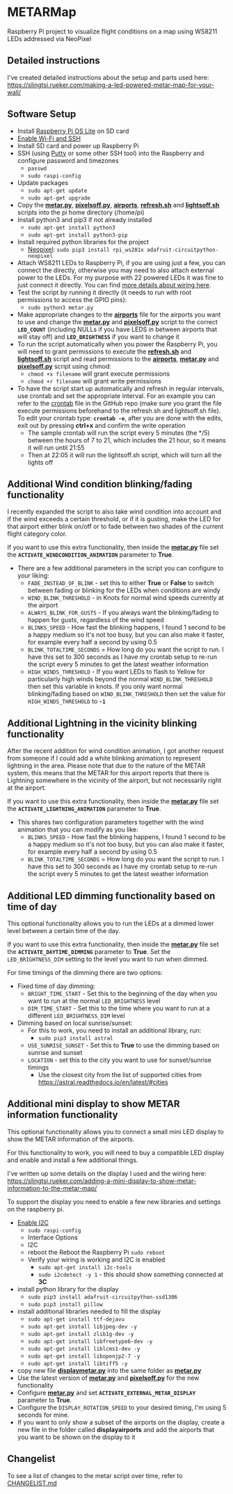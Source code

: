 # METARMap
Raspberry Pi project to visualize flight conditions on a map using WS8211 LEDs addressed via NeoPixel

## Detailed instructions
I've created detailed instructions about the setup and parts used here: https://slingtsi.rueker.com/making-a-led-powered-metar-map-for-your-wall/

## Software Setup
* Install [Raspberry Pi OS Lite](https://www.raspberrypi.org/software/) on SD card
* [Enable Wi-Fi and SSH](https://medium.com/@danidudas/install-raspbian-jessie-lite-and-setup-wi-fi-without-access-to-command-line-or-using-the-network-97f065af722e)
* Install SD card and power up Raspberry Pi
* SSH (using [Putty](https://www.putty.org) or some other SSH tool) into the Raspberry and configure password and timezones
	* `passwd`
	* `sudo raspi-config`
* Update packages 
	* `sudo apt-get update`
	* `sudo apt-get upgrade`
* Copy the **[metar.py](metar.py)**, **[pixelsoff.py](pixelsoff.py)**, **[airports](airports)**, **[refresh.sh](refresh.sh)** and **[lightsoff.sh](lightsoff.sh)** scripts into the pi home directory (/home/pi)
* Install python3 and pip3 if not already installed
	* `sudo apt-get install python3`
	* `sudo apt-get install python3-pip`
* Install required python libraries for the project
	* [Neopixel](https://learn.adafruit.com/neopixels-on-raspberry-pi/python-usage): `sudo pip3 install rpi_ws281x adafruit-circuitpython-neopixel`
* Attach WS8211 LEDs to Raspberry Pi, if you are using just a few, you can connect the directly, otherwise you may need to also attach external power to the LEDs. For my purpose with 22 powered LEDs it was fine to just connect it directly. You can find [more details about wiring here](https://learn.adafruit.com/neopixels-on-raspberry-pi/raspberry-pi-wiring).
* Test the script by running it directly (it needs to run with root permissions to access the GPIO pins):
	* `sudo python3 metar.py`
* Make appropriate changes to the **[airports](airports)** file for the airports you want to use and change the **[metar.py](metar.py)** and **[pixelsoff.py](pixelsoff.py)** script to the correct **`LED_COUNT`** (including NULLs if you have LEDS in between airports that will stay off) and **`LED_BRIGHTNESS`** if you want to change it
* To run the script automatically when you power the Raspberry Pi, you will need to grant permissions to execute the **[refresh.sh](refresh.sh)** and **[lightsoff.sh](lightsoff.sh)** script and read permissions to the **[airports](airports)**, **[metar.py](metar.py)** and **[pixelsoff.py](pixelsoff.py)** script using chmod:
	* `chmod +x filename` will grant execute permissions
	* `chmod +r filename` will grant write permissions
* To have the script start up automatically and refresh in regular intervals, use crontab and set the appropriate interval. For an example you can refer to the [crontab](crontab) file in the GitHub repo (make sure you grant the file execute permissions beforehand to the refresh.sh and lightsoff.sh file). To edit your crontab type: **`crontab -e`**, after you are done with the edits, exit out by pressing **ctrl+x** and confirm the write operation
	* The sample crontab will run the script every 5 minutes (the */5) between the hours of 7 to 21, which includes the 21 hour, so it means it will run until 21:55
	* Then at 22:05 it will run the lightsoff.sh script, which will turn all the lights off

## Additional Wind condition blinking/fading functionality
I recently expanded the script to also take wind condition into account and if the wind exceeds a certain threshold, or if it is gusting, make the LED for that airport either blink on/off or to fade between  two shades of the current flight category color.

If you want to use this extra functionality, then inside the **[metar.py](metar.py)** file set the **`ACTIVATE_WINDCONDITION_ANIMATION`** parameter to **True**.
* There are a few additional parameters in the script you can configure to your liking:
	* `FADE_INSTEAD_OF_BLINK` - set this to either **True** or **False** to switch between fading or blinking for the LEDs when conditions are windy
	* `WIND_BLINK_THRESHOLD` - in Knots for normal wind speeds currently at the airport
	* `ALWAYS_BLINK_FOR_GUSTS` - If you always want the blinking/fading to happen for gusts, regardless of the wind speed
	* `BLINKS_SPEED` - How fast the blinking happens, I found 1 second to be a happy medium so it's not too busy, but you can also make it faster, for example every half a second by using 0.5
	* `BLINK_TOTALTIME_SECONDS` = How long do you want the script to run. I have this set to 300 seconds as I have my crontab setup to re-run the script every 5 minutes to get the latest weather information
	* `HIGH_WINDS_THRESHOLD` - If you want LEDs to flash to Yellow for particularly high winds beyond the normal `WIND_BLINK_THRESHOLD` then set this variable in knots. If you only want normal blinking/fading based on `WIND_BLINK_THRESHOLD` then set the value for `HIGH_WINDS_THRESHOLD` to **`-1`**
	
## Additional Lightning in the vicinity blinking functionality
After the recent addition for wind condition animation, I got another request from someone if I could add a white blinking animation to represent lightning in the area.
Please note that due to the nature of the METAR system, this means that the METAR for this airport reports that there is Lightning somewhere in the vicinity of the airport, but not necessarily right at the airport.

If you want to use this extra functionality, then inside the **[metar.py](metar.py)** file set the **`ACTIVATE_LIGHTNING_ANIMATION`** parameter to **True**.
* This shares two configuration parameters together with the wind animation that you can modify as you like:
	* `BLINKS_SPEED` - How fast the blinking happens, I found 1 second to be a happy medium so it's not too busy, but you can also make it faster, for example every half a second by using 0.5
	* `BLINK_TOTALTIME_SECONDS` = How long do you want the script to run. I have this set to 300 seconds as I have my crontab setup to re-run the script every 5 minutes to get the latest weather information
	
## Additional LED dimming functionality based on time of day
This optional functionality allows you to run the LEDs at a dimmed lower level between a certain time of the day.

If you want to use this extra functionality, then inside the **[metar.py](metar.py)** file set the **`ACTIVATE_DAYTIME_DIMMING`** parameter to **True**.
Set the `LED_BRIGHTNESS_DIM` setting to the level you want to run when dimmed.

For time timings of the dimming there are two options:
* Fixed time of day dimming:
	* `BRIGHT_TIME_START` - Set this to the beginning of the day when you want to run at the normal `LED_BRIGHTNESS` level
	* `DIM_TIME_START` - Set this to the time where you want to run at a different `LED_BRIGHTNESS_DIM` level
* Dimming based on local sunrise/sunset:
	* For this to work, you need to install an additional library, run:
		* `sudo pip3 install astral`
	* `USE_SUNRISE_SUNSET` - Set this to **True** to use the dimming based on sunrise and sunset
	* `LOCATION` - set this to the city you want to use for sunset/sunrise timings
		* Use the closest city from the list of supported cities from https://astral.readthedocs.io/en/latest/#cities

## Additional mini display to show METAR information functionality
This optional functionality allows you to connect a small mini LED display to show the METAR information of the airports.

For this functionality to work, you will need to buy a compatible LED display and enable and install a few additional things.

I've written up some details on the display I used and the wiring here: https://slingtsi.rueker.com/adding-a-mini-display-to-show-metar-information-to-the-metar-map/

To support the display you need to enable a few new libraries and settings on the raspberry pi.
* [Enable I2C](https://learn.adafruit.com/adafruits-raspberry-pi-lesson-4-gpio-setup/configuring-i2c)
	* `sudo raspi-config`
	* Interface Options
	* I2C
	* reboot the Reboot the Raspberry Pi `sudo reboot`
	* Verify your wiring is working and I2C is enabled
		* `sudo apt-get install i2c-tools`
		* `sudo i2cdetect -y 1` - this should show something connected at **3C**
* install python library for the display
	* `sudo pip3 install adafruit-circuitpython-ssd1306`
	* `sudo pip3 install pillow`
* install additional libraries needed to fill the display
	* `sudo apt-get install ttf-dejavu`
	* `sudo apt-get install libjpeg-dev -y`
	* `sudo apt-get install zlib1g-dev -y`
	* `sudo apt-get install libfreetype6-dev -y`
	* `sudo apt-get install liblcms1-dev -y`
	* `sudo apt-get install libopenjp2-7 -y`
	* `sudo apt-get install libtiff5 -y`
* copy new file **[displaymetar.py](displaymetar.py)** into the same folder as **[metar.py](metar.py)**
* Use the latest version of **[metar.py](metar.py)** and **[pixelsoff.py](pixelsoff.py)** for the new functionality
* Configure **[metar.py](metar.py)** and set **`ACTIVATE_EXTERNAL_METAR_DISPLAY`** parameter to **True**.
* Configure the `DISPLAY_ROTATION_SPEED` to your desired timing, I'm using 5 seconds for mine.
* If you want to only show a subset of the airports on the display, create a new file in the folder called **displayairports** and add the airports that you want to be shown on the display to it

## Changelist
To see a list of changes to the metar script over time, refer to [CHANGELIST.md](CHANGELIST.md)
